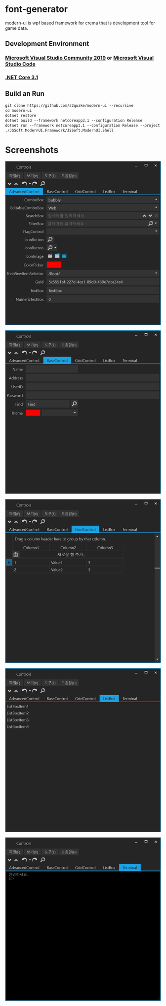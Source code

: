 # font-generator

modern-ui is wpf based framework for crema that is development tool for game data.

## Development Environment

### [Microsoft Visual Studio Community 2019](https://visualstudio.microsoft.com/ko/downloads/) or [Microsoft Visual Studio Code](https://code.visualstudio.com/)

### [.NET Core 3.1](https://dotnet.microsoft.com/download/dotnet-core/3.1)

## Build an Run

    git clone https://github.com/s2quake/modern-ui --recursive
    cd modern-ui
    dotnet restore
    dotnet build --framework netcoreapp3.1 --configuration Release
    dotnet run --framework netcoreapp3.1 --configuration Release --project ./JSSoft.ModernUI.Framework/JSSoft.ModernUI.Shell

# Screenshots

![image01](./image01.png)

![image02](./image02.png)

![image03](./image03.png)

![image04](./image04.png)

![image05](./image05.png)

